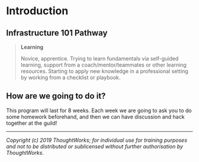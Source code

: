 # Introduction

## Infrastructure 101  Pathway

> **Learning**
>
> Novice, apprentice. Trying to learn fundamentals via self-guided learning, support from a coach/mentor/teammates or other learning resources. Starting to apply new knowledge in a professional setting by working from a checklist or playbook.

## How are we going to do it?

This program will last for 8 weeks. Each week we are going to ask you to do some homework beforehand, and then we can have discussion and hack together at the guild!



---

*Copyright (c) 2019 ThoughtWorks; for individual use for training purposes and not to be distributed or sublicensed without further authorisation by ThoughtWorks.*

